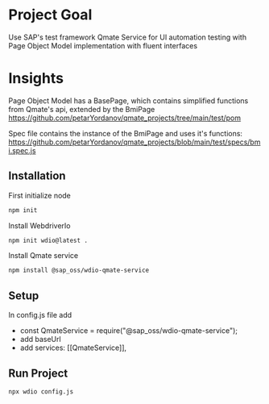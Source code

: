 # Project Goal

Use SAP's test framework Qmate Service for UI automation testing with Page Object Model implementation with fluent interfaces

# Insights
Page Object Model has a BasePage, which contains simplified functions from Qmate's api, extended by the BmiPage
https://github.com/petarYordanov/qmate_projects/tree/main/test/pom

Spec file contains the instance of the BmiPage and uses it's functions:
https://github.com/petarYordanov/qmate_projects/blob/main/test/specs/bmi.spec.js


## Installation

First initialize node 

```bash
npm init
```

Install WebdriverIo

```bash
npm init wdio@latest .
```

Install Qmate service

```bash
npm install @sap_oss/wdio-qmate-service
```
## Setup

In config.js file add 
 * const QmateService = require("@sap_oss/wdio-qmate-service");
 * add baseUrl
 * add services: [[QmateService]],


## Run Project

```bash
npx wdio config.js
```
